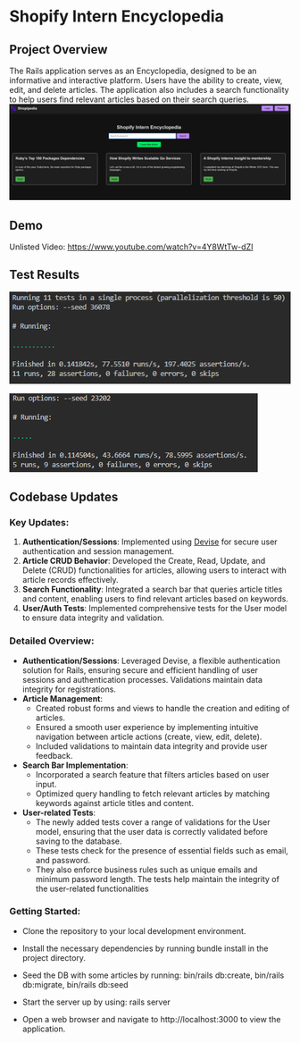 # Shopify Intern Encyclopedia

## Project Overview
The Rails application serves as an Encyclopedia, designed to be an informative and interactive platform. Users have the ability to create, view, edit, and delete articles. The application also includes a search functionality to help users find relevant articles based on their search queries.
![Landing Page](/public/home.png)

## Demo
Unlisted Video: https://www.youtube.com/watch?v=4Y8WtTw-dZI

## Test Results
![Main Tests](/public/tests.png)

![User Tests](/public/user_tests.png)

## Codebase Updates

### Key Updates:
1. **Authentication/Sessions**: Implemented using [Devise](https://github.com/heartcombo/devise) for secure user authentication and session management.
2. **Article CRUD Behavior**: Developed the Create, Read, Update, and Delete (CRUD) functionalities for articles, allowing users to interact with article records effectively.
3. **Search Functionality**: Integrated a search bar that queries article titles and content, enabling users to find relevant articles based on keywords.
4. **User/Auth Tests**: Implemented comprehensive tests for the User model to ensure data integrity and validation.

### Detailed Overview:
- **Authentication/Sessions**: Leveraged Devise, a flexible authentication solution for Rails, ensuring secure and efficient handling of user sessions and authentication processes. Validations maintain data integrity for registrations.
- **Article Management**: 
   - Created robust forms and views to handle the creation and editing of articles.
   - Ensured a smooth user experience by implementing intuitive navigation between article actions (create, view, edit, delete).
   - Included validations to maintain data integrity and provide user feedback.
- **Search Bar Implementation**:
   - Incorporated a search feature that filters articles based on user input.
   - Optimized query handling to fetch relevant articles by matching keywords against article titles and content.
- **User-related Tests**:
   - The newly added tests cover a range of validations for the User model, ensuring that the user data is correctly validated before saving to the database. 
   - These tests check for the presence of essential fields such as email, and password. 
   - They also enforce business rules such as unique emails and minimum password length. The tests help maintain the integrity of the user-related functionalities

### Getting Started:
- Clone the repository to your local development environment.

- Install the necessary dependencies by running bundle install in the project directory.

- Seed the DB with some articles by running: bin/rails db:create, bin/rails db:migrate, bin/rails db:seed

- Start the server up by using: rails server

- Open a web browser and navigate to http://localhost:3000 to view the application.

